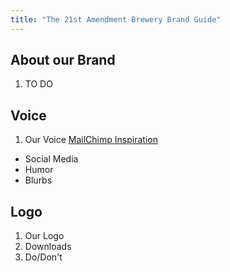```yaml
---
title: "The 21st Amendment Brewery Brand Guide"
---
```

## About our Brand
1. TO DO

## Voice
1. Our Voice [MailChimp Inspiration](https://styleguide.mailchimp.com/writing-blog-posts/)
  - Social Media
  - Humor
  - Blurbs

## Logo
1. Our Logo
1. Downloads
1. Do/Don't
